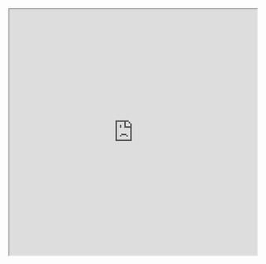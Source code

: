 

<iframe src="https://liaojunjun.github.io/nice/root/javascript/tooltip_demo.html" width="100%" height="500"></iframe>

